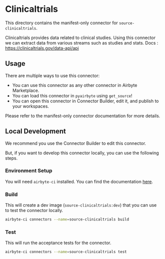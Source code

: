 # Clinicaltrials
This directory contains the manifest-only connector for `source-clinicaltrials`.

Clinicaltrials provides data related to clinical studies.
Using this connector we can extract data from various streams such as studies and stats.
Docs : https://clinicaltrials.gov/data-api/api

## Usage
There are multiple ways to use this connector:
- You can use this connector as any other connector in Airbyte Marketplace.
- You can load this connector in `pyairbyte` using `get_source`!
- You can open this connector in Connector Builder, edit it, and publish to your workspaces.

Please refer to the manifest-only connector documentation for more details.

## Local Development
We recommend you use the Connector Builder to edit this connector.

But, if you want to develop this connector locally, you can use the following steps.

### Environment Setup
You will need `airbyte-ci` installed. You can find the documentation [here](airbyte-ci).

### Build
This will create a dev image (`source-clinicaltrials:dev`) that you can use to test the connector locally.
```bash
airbyte-ci connectors --name=source-clinicaltrials build
```

### Test
This will run the acceptance tests for the connector.
```bash
airbyte-ci connectors --name=source-clinicaltrials test
```

